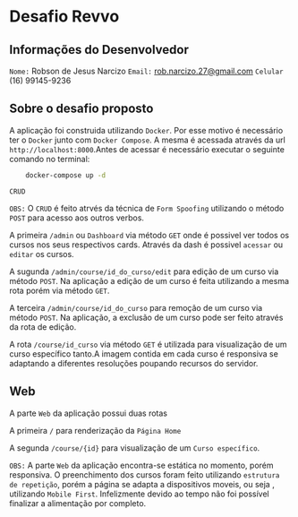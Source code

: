 # Desafio Revvo


## Informações do Desenvolvedor

`Nome:`  Robson de Jesus Narcizo
`Email:` rob.narcizo.27@gmail.com
`Celular` (16) 99145-9236

## Sobre o desafio proposto

A aplicação foi construida utilizando `Docker`. Por esse motivo é necessário ter o `Docker` junto com 
`Docker Compose`. A mesma é acessada através da url `http://localhost:8000`.Antes de acessar é necessário
executar o seguinte comando no terminal:

```bash
    docker-compose up -d
```

`CRUD`

`OBS:` O `CRUD` é feito atrvés da técnica de `Form Spoofing` utilizando o método `POST` para 
acesso aos outros verbos.

A primeira `/admin` ou `Dashboard` via método `GET` onde é possivel ver todos os cursos nos seus respectivos cards. Através da dash é possivel `acessar` ou `editar` os cursos.

A sugunda `/admin/course/id_do_curso/edit` para edição de um curso via método `POST`. Na aplicação a edição
de um curso é feita utilizando a mesma rota porém via método `GET`.

A terceira `/admin/course/id_do_curso` para remoção de um curso via método `POST`. Na aplicação, a exclusão
de um curso pode ser feito através da rota de edição.

A rota `/course/id_curso` via método `GET` é utilizada para visualização de um curso específico tanto.A imagem contida em cada curso é responsiva se adaptando a diferentes resoluções poupando recursos do servidor.

## Web

A parte `Web` da aplicação possui duas rotas

A primeira `/` para renderização da `Página Home`

A segunda `/course/{id}` para visualização de um `Curso específico`.

`OBS:` A parte `Web` da aplicação encontra-se estática no momento, porém responsiva. O preenchimento dos
cursos foram feito utilizando `estrutura de repetição`, porém a página se adapta a dispositivos moveis, ou 
seja , utilizando `Mobile First`. Infelizmente devido ao tempo não foi possível finalizar a alimentação por completo.




